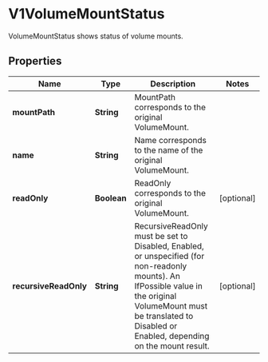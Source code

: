 

# V1VolumeMountStatus

VolumeMountStatus shows status of volume mounts.

## Properties

| Name | Type | Description | Notes |
|------------ | ------------- | ------------- | -------------|
|**mountPath** | **String** | MountPath corresponds to the original VolumeMount. |  |
|**name** | **String** | Name corresponds to the name of the original VolumeMount. |  |
|**readOnly** | **Boolean** | ReadOnly corresponds to the original VolumeMount. |  [optional] |
|**recursiveReadOnly** | **String** | RecursiveReadOnly must be set to Disabled, Enabled, or unspecified (for non-readonly mounts). An IfPossible value in the original VolumeMount must be translated to Disabled or Enabled, depending on the mount result. |  [optional] |



